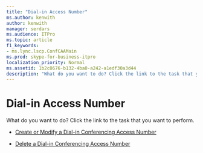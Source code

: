 ```yaml
---
title: "Dial-in Access Number"
ms.author: kenwith
author: kenwith
manager: serdars
ms.audience: ITPro
ms.topic: article
f1_keywords:
- ms.lync.lscp.ConfCAAMain
ms.prod: skype-for-business-itpro
localization_priority: Normal
ms.assetid: 1b2c8676-b132-4ba0-a242-a1edf30a3d44
description: "What do you want to do? Click the link to the task that you want to perform."
---
```


# Dial-in Access Number
 
What do you want to do? Click the link to the task that you want to perform.
  
- [Create or Modify a Dial-in Conferencing Access Number](http://technet.microsoft.com/library/06f55c28-57f8-4d4e-8313-9740846796d9.aspx)
    
- [Delete a Dial-in Conferencing Access Number](http://technet.microsoft.com/library/199c5d9c-0489-4ad5-a7f1-ca59fe0e6ac7.aspx)
    

